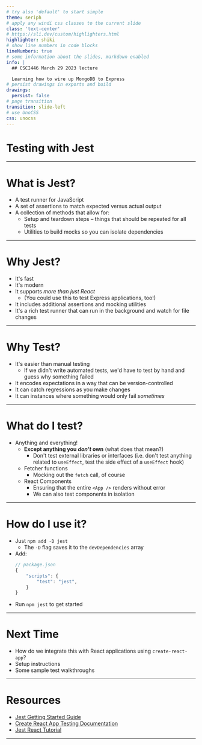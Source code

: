 ```yaml
---
# try also 'default' to start simple
theme: seriph
# apply any windi css classes to the current slide
class: 'text-center'
# https://sli.dev/custom/highlighters.html
highlighter: shiki
# show line numbers in code blocks
lineNumbers: true
# some information about the slides, markdown enabled
info: |
  ## CSCI446 March 29 2023 lecture

  Learning how to wire up MongoDB to Express
# persist drawings in exports and build
drawings:
  persist: false
# page transition
transition: slide-left
# use UnoCSS
css: unocss
---
```


# Testing with Jest

---

# What is Jest?

- A test runner for JavaScript
- A set of assertions to match expected versus actual output
- A collection of methods that allow for:
    - Setup and teardown steps – things that should be repeated for all tests
    - Utilities to build mocks so you can isolate dependencies

---

# Why Jest?

- It's fast
- It's modern
- It supports _more than just React_
    - (You could use this to test Express applications, too!)
- It includes additional assertions and mocking utilities
- It's a rich test runner that can run in the background and watch for file changes

---

# Why Test?

- It's easier than manual testing
    - If we didn't write automated tests, we'd have to test by hand and guess why something failed
- It encodes expectations in a way that can be version-controlled
- It can catch regressions as you make changes
- It can instances where something would only fail _sometimes_

---

# What do I test?

- Anything and everything!
    - **Except anything you _don't_ own** (what does that mean?)
        - Don't test external libraries or interfaces (i.e. don't test anything related to `useEffect`, test the side effect of a `useEffect` hook)
    - Fetcher functions
        - Mocking out the `fetch` call, of course
    - React Components
        - Ensuring that the entire `<App />` renders without error
        - We can also test components in isolation

---

# How do I use it?

- Just `npm add -D jest`
    - The `-D` flag saves it to the `devDependencies` array
- Add:
    ```javascript
    // package.json
    {
        "scripts": {
            "test": "jest",
        }
    }
    ```
- Run `npm jest` to get started

---

# Next Time

- How do we integrate this with React applications using `create-react-app`?
- Setup instructions
- Some sample test walkthroughs

---

# Resources

- [Jest Getting Started Guide](https://jestjs.io/docs/getting-started)
- [Create React App Testing Documentation](https://create-react-app.dev/docs/running-tests/)
- [Jest React Tutorial](https://jestjs.io/docs/tutorial-react)

---

